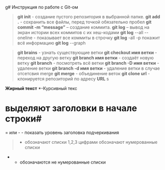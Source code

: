 g# Инструкция по работе с Git-ом
> **git init** - создание пустого репозитория в выбранной папке.
>**git add .** - сохранить все файлы, перед точкой обязательно пробел
>**git commit -m “message”** – создание коммита.
>**git log** – вывод на экран истории всех коммитов с их хеш-кодами
**git log** --all --oneline - показывает все коммиты в строчку
**git log** -all -p покажит всё информацию
**git log** --graph
 
>**git brains** - узнать существующие ветки
>**git checkout имя ветки** - переход на другую ветку
>**git branch имя ветки** - создаёт новую ветку
**git branch** - посмотреть всё ветки
**git branch -D имя ветки** - удаление ветки
**git branch -d имя ветки** - удаление ветки в случае отсетсвия merge 
**git merge** - объединение веток
>**git clone url** - клонируется репозиторий по адресу **URL**
s

**Жирный текст**
 *-Курсивный текс

 # выделяют заголовки в начале строки#

 = или - - показать уровень заголовка подчеркивания

 > - обозначают списки
 1,2,3 цифрами обозначают нумерованные списки

 * - обозначаются не нумерованные списки